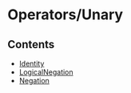 # Operators/Unary

## Contents

- [Identity](Identity.md)
- [LogicalNegation](LogicalNegation.md)
- [Negation](Negation.md)
